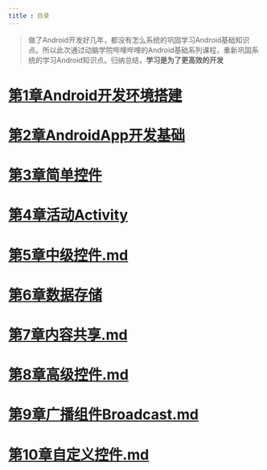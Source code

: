 ```yaml
---
title : 目录
---
```


> 做了Android开发好几年，都没有怎么系统的巩固学习Android基础知识点。所以此次通过动脑学院哔哩哔哩的Android基础系列课程，重新巩固系统的学习Android知识点。归纳总结，**学习是为了更高效的开发**

# [第1章Android开发环境搭建](第1章Android开发环境搭建.md)

# [第2章AndroidApp开发基础](第2章AndroidApp开发基础.md)

# [第3章简单控件](第3章简单控件.md)

# [第4章活动Activity](第4章活动Activity.md)

# [第5章中级控件.md](第5章中级控件.md)

# [第6章数据存储](第6章数据存储.md)

# [第7章内容共享.md](第7章内容共享.md)

# [第8章高级控件.md](第8章高级控件.md)

# [第9章广播组件Broadcast.md](第9章广播组件Broadcast.md)

# [第10章自定义控件.md](第10章自定义控件.md)
